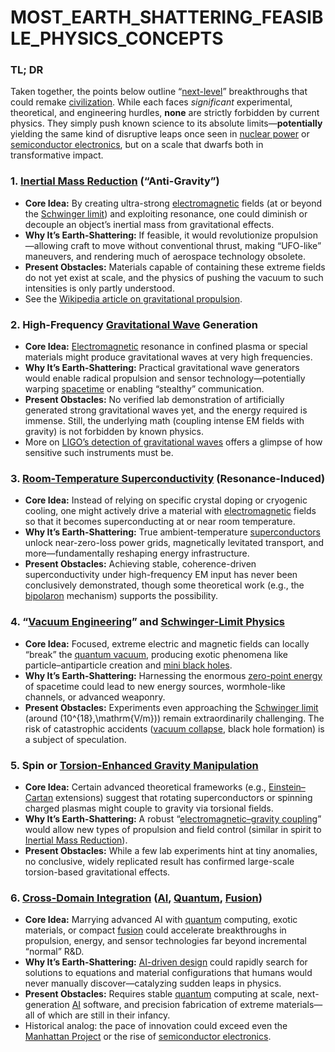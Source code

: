 # MOST\_EARTH\_SHATTERING\_FEASIBLE\_PHYSICS\_CONCEPTS

### TL; DR

Taken together, the points below outline “[next-level](NEXT_LEVEL_BREAKTHROUGHS.md)” breakthroughs that could remake [civilization](https://en.wikipedia.org/wiki/Civilization). While each faces _significant_ experimental, theoretical, and engineering hurdles, **none** are strictly forbidden by current physics. They simply push known science to its absolute limits—**potentially** yielding the same kind of disruptive leaps once seen in [nuclear power](NATIONALLY_DETERMINED_CONTRIBUTIONS.md) or [semiconductor electronics](SLM.md), but on a scale that dwarfs both in transformative impact.

### 1. [Inertial Mass Reduction](INERTIAL_MASS_REDUCTION.md) (“Anti-Gravity”)

* **Core Idea:** By creating ultra-strong [electromagnetic](DISC_SHAPED_UFO.md) fields (at or beyond the [Schwinger limit](SCHWINGER_LIMIT.md)) and exploiting resonance, one could diminish or decouple an object’s inertial mass from gravitational effects.
* **Why It’s Earth-Shattering:** If feasible, it would revolutionize propulsion—allowing craft to move without conventional thrust, making “UFO-like” maneuvers, and rendering much of aerospace technology obsolete.
* **Present Obstacles:** Materials capable of containing these extreme fields do not yet exist at scale, and the physics of pushing the vacuum to such intensities is only partly understood.
* See the [Wikipedia article on gravitational propulsion](https://en.wikipedia.org/wiki/Anti-gravity#In_popular_culture_and_conspiracy_theories).

### 2. **High-Frequency** [**Gravitational Wave**](../PHYSICS/GRAVITATIONAL_WAVE.md) **Generation**

* **Core Idea:** [Electromagnetic](DISC_SHAPED_UFO.md) resonance in confined plasma or special materials might produce gravitational waves at very high frequencies.
* **Why It’s Earth-Shattering:** Practical gravitational wave generators would enable radical propulsion and sensor technology—potentially warping [spacetime](../PHYSICS/SPACETIME.md) or enabling “stealthy” communication.
* **Present Obstacles:** No verified lab demonstration of artificially generated strong gravitational waves yet, and the energy required is immense. Still, the underlying math (coupling intense EM fields with gravity) is not forbidden by known physics.
* More on [LIGO’s detection of gravitational waves](https://en.wikipedia.org/wiki/LIGO) offers a glimpse of how sensitive such instruments must be.

### 3. [**Room-Temperature Superconductivity**](../PHYSICS/ROOM_TEMPERATURE_SUPERCONDUCTIVITY.md) **(Resonance-Induced)**

* **Core Idea:** Instead of relying on specific crystal doping or cryogenic cooling, one might actively drive a material with [electromagnetic](DISC_SHAPED_UFO.md) fields so that it becomes superconducting at or near room temperature.
* **Why It’s Earth-Shattering:** True ambient-temperature [superconductors](https://en.wikipedia.org/wiki/Superconductivity) unlock near-zero-loss power grids, magnetically levitated transport, and more—fundamentally reshaping energy infrastructure.
* **Present Obstacles:** Achieving stable, coherence-driven superconductivity under high-frequency EM input has never been conclusively demonstrated, though some theoretical work (e.g., the [bipolaron](BIPOLARON.md) mechanism) supports the possibility.

### 4. “[Vacuum Engineering](VACUUM_ENGINEERING.md)” and [Schwinger-Limit Physics](SCHWINGER_LIMIT.md)

* **Core Idea:** Focused, extreme electric and magnetic fields can locally “break” the [quantum vacuum](QWERTY_KEYBOARD.md), producing exotic phenomena like particle–antiparticle creation and [mini black holes](MINI_BLACK_HOLES.md).
* **Why It’s Earth-Shattering:** Harnessing the enormous [zero-point energy](../PHYSICS/QUANTUM_VACUUM.md) of spacetime could lead to new energy sources, wormhole-like channels, or advanced weaponry.
* **Present Obstacles:** Experiments even approaching the [Schwinger limit](SCHWINGER_LIMIT.md) (around (10^{18},\mathrm{V/m})) remain extraordinarily challenging. The risk of catastrophic accidents ([vacuum collapse](../PHYSICS/QUANTUM.md), black hole formation) is a subject of speculation.

### 5. **Spin or** [**Torsion-Enhanced Gravity Manipulation**](TORSION_ENHANCED_GRAVITY_MANIPULATION.md)

* **Core Idea:** Certain advanced theoretical frameworks (e.g., [Einstein–Cartan](DEVELOPER_RELATIONS.md) extensions) suggest that rotating superconductors or spinning charged plasmas might couple to gravity via torsional fields.
* **Why It’s Earth-Shattering:** A robust “[electromagnetic–gravity coupling](DISINFORMATION.md)” would allow new types of propulsion and field control (similar in spirit to [Inertial Mass Reduction](INERTIAL_MASS_REDUCTION.md)).
* **Present Obstacles:** While a few lab experiments hint at tiny anomalies, no conclusive, widely replicated result has confirmed large-scale torsion-based gravitational effects.

### 6. [**Cross-Domain Integration**](ADVANCED_THERAPIES_WEEK.md) **(**[**AI**](../AI/AI_MODELS.md)**,** [**Quantum**](PROTOCOL_OPENNESS.md)**,** [**Fusion**](EUROPEAN_UNION.md)**)**

* **Core Idea:** Marrying advanced AI with [quantum](PROTOCOL_OPENNESS.md) computing, exotic materials, or compact [fusion](EUROPEAN_UNION.md) could accelerate breakthroughs in propulsion, energy, and sensor technologies far beyond incremental “normal” R\&D.
* **Why It’s Earth-Shattering:** [AI-driven design](../../joes_notes/AI_DRIVEN_DESIGN.md) could rapidly search for solutions to equations and material configurations that humans would never manually discover—catalyzing sudden leaps in physics.
* **Present Obstacles:** Requires stable [quantum](PROTOCOL_OPENNESS.md) computing at scale, next-generation [AI](../AI/AI_MODELS.md) software, and precision fabrication of extreme materials—all of which are still in their infancy.
* Historical analog: the pace of innovation could exceed even the [Manhattan Project](LAS_VEGAS.md) or the rise of [semiconductor electronics](SLM.md).
